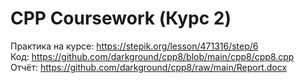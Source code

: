 # CPP Coursework (Курс 2)
Практика на курсе: https://stepik.org/lesson/471316/step/6  
Код: https://github.com/darkground/cpp8/blob/main/cpp8/cpp8.cpp  
Отчёт: https://github.com/darkground/cpp8/raw/main/Report.docx